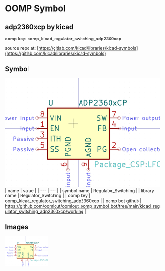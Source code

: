# OOMP Symbol  
## adp2360xcp  by kicad  
  
oomp key: oomp_kicad_regulator_switching_adp2360xcp  
  
source repo at: [https://gitlab.com/kicad/libraries/kicad-symbols](https://gitlab.com/kicad/libraries/kicad-symbols)  
## Symbol  
  
[![working.png](working_600.png)](working.png)  
| name | value | 
| --- | --- | 
| symbol name | Regulator_Switching | 
| library name | Regulator_Switching | 
| oomp key | oomp_kicad_regulator_switching_adp2360xcp | 
| oomp bot github | https://github.com/oomlout/oomlout_oomp_symbol_bot/tree/main/kicad_regulator_switching_adp2360xcp/working | 
## Images  
  
[![working.png](working_140.png)](working.png)  
